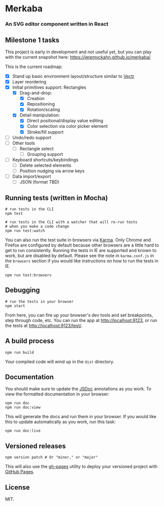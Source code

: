 # Merkaba

### An SVG editor component written in React

## Milestone 1 tasks

This project is early in development and not useful yet, but you can play with the current snapshot here: https://jeremyckahn.github.io/merkaba/

This is the current roadmap:

- [x] Stand up basic environment layout/structure similar to [Vectr](https://vectr.com/new)
- [x] Layer reordering
- [x] Initial primitives support: Rectangles
    - [x] Drag-and-drop:
        - [x] Creation
        - [x] Repositioning
        - [x] Rotation/scaling
    - [x] Detail manipulation:
        - [x] Direct positional/display value editing
        - [x] Color selection via color picker element
        - [x] Stroke/fill support
- [ ] Undo/redo support
- [ ] Other tools
    - [ ] Rectangle select
        - [ ] Grouping support
- [ ] Keyboard shortcuts/keybindings
    - [ ] Delete selected elements
    - [ ] Position nudging via arrow keys
- [ ] Data import/export
    - [ ] JSON (format TBD)

## Running tests (written in Mocha)

```
# run tests in the CLI
npm test
```

```
# run tests in the CLI with a watcher that will re-run tests
# when you make a code change
npm run test:watch
```

You can also run the test suite in browsers via [Karma](https://karma-runner.github.io).  Only Chrome and Firefox are configured by default because other browsers are a little hard to get to run consistently.  Running the tests in IE are supported and known to work, but are disabled by default.  Please see the note in `karma.conf.js` in the `browsers` section if you would like instructions on how to run the tests in IE.

```
npm run test:browsers
```

## Debugging

```
# run the tests in your browser
npm start
```

From here, you can fire up your browser's dev tools and set breakpoints, step through code, etc.  You can run the app at <a href="http://localhost:9123">http://localhost:9123</a>, or run the tests at <a href="http://localhost:9123/test/">http://localhost:9123/test/</a>.

## A build process

```
npm run build
```

Your compiled code will wind up in the `dist` directory.

## Documentation

You should make sure to update the [JSDoc](http://usejsdoc.org/) annotations as you work.  To view the formatted documentation in your browser:

```
npm run doc
npm run doc:view
```

This will generate the docs and run them in your browser.  If you would like this to update automatically as you work, run this task:

```
npm run doc:live
```

## Versioned releases

```
npm version patch # Or "minor," or "major"
```

This will also use the [gh-pages](https://github.com/tschaub/gh-pages) utility to deploy your versioned project with [GitHub Pages](https://pages.github.com/).

## License

MIT.
